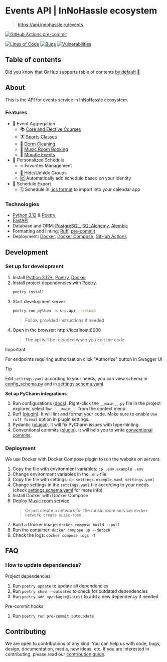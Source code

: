 # Events API | InNoHassle ecosystem

> https://api.innohassle.ru/events

[![GitHub Actions pre-commit](https://img.shields.io/github/actions/workflow/status/one-zero-eight/InNoHassle-Events/pre-commit.yaml?label=pre-commit)](https://github.com/one-zero-eight/InNoHassle-Events/actions)

[![Lines of Code](https://sonarcloud.io/api/project_badges/measure?project=one-zero-eight_InNoHassle-Events&metric=ncloc)](https://sonarcloud.io/summary/new_code?id=one-zero-eight_InNoHassle-Events)
[![Bugs](https://sonarcloud.io/api/project_badges/measure?project=one-zero-eight_InNoHassle-Events&metric=bugs)](https://sonarcloud.io/summary/new_code?id=one-zero-eight_InNoHassle-Events)
[![Vulnerabilities](https://sonarcloud.io/api/project_badges/measure?project=one-zero-eight_InNoHassle-Events&metric=vulnerabilities)](https://sonarcloud.io/summary/new_code?id=one-zero-eight_InNoHassle-Events)

## Table of contents

Did you know that GitHub supports table of
contents [by default](https://github.blog/changelog/2021-04-13-table-of-contents-support-in-markdown-files/) 🤔

## About

This is the API for events service in InNoHassle ecosystem.

### Features

- 📅 Event Aggregation
    - 📚 [Core and Elective Courses](https://eduwiki.innopolis.university/index.php/All:Schedule)
    - 🏋️ [Sports Classes](https://sport.innopolis.university)
    - 🧹 [Dorm Cleaning](https://hotel.innopolis.university/studentaccommodation/)
    - 🎵 [Music Room Booking](https://innohassle.ru/music-room)
    - 📖 [Moodle Events](https://moodle.innopolis.university/)
- 🌟 Personalized Schedule
    - ⭐ Favorites Management
    - 👀 Hide/Unhide Groups
    - 🆔 Automatically add schedule based on your identity
- 🔄 Schedule Export
    - 🗓️ Schedule in [.ics format](https://icalendar.org/) to import into your calendar app

### Technologies

- [Python 3.12](https://www.python.org/downloads/) & [Poetry](https://python-poetry.org/docs/)
- [FastAPI](https://fastapi.tiangolo.com/)
- Database and ORM: [PostgreSQL](https://www.postgresql.org/), [SQLAlchemy](https://www.sqlalchemy.org/),
  [Alembic](https://alembic.sqlalchemy.org/en/latest/)
- Formatting and linting: [Ruff](https://docs.astral.sh/ruff/), [pre-commit](https://pre-commit.com/)
- Deployment: [Docker](https://www.docker.com/), [Docker Compose](https://docs.docker.com/compose/),
  [GitHub Actions](https://github.com/features/actions)

## Development

### Set up for development

1. Install [Python 3.12+](https://www.python.org/downloads/), [Poetry](https://python-poetry.org/docs/),
   [Docker](https://docs.docker.com/engine/install/)
2. Install project dependencies with [Poetry](https://python-poetry.org/docs/cli/#options-2).
   ```bash
   poetry install
   ```
3. Start development server:
   ```bash
   poetry run python -m src.api --reload
   ```
   > Follow provided instructions if needed
4. Open in the browser: http://localhost:8000
   > The api will be reloaded when you edit the code

> [!IMPORTANT]
> For endpoints requiring authorization click "Authorize" button in Swagger UI

> [!TIP]
> Edit `settings.yaml` according to your needs, you can view schema in
> [config_schema.py](src/config_schema.py) and in [settings.schema.yaml](settings.schema.yaml)

**Set up PyCharm integrations**

1. Run configurations ([docs](https://www.jetbrains.com/help/pycharm/run-debug-configuration.html#createExplicitly)).
   Right-click the `__main__.py` file in the project explorer, select `Run '__main__'` from the context menu.
2. Ruff ([plugin](https://plugins.jetbrains.com/plugin/20574-ruff)).
   It will lint and format your code. Make sure to enable `Use ruff format` option in plugin settings.
3. Pydantic ([plugin](https://plugins.jetbrains.com/plugin/12861-pydantic)). It will fix PyCharm issues with
   type-hinting.
4. Conventional commits ([plugin](https://plugins.jetbrains.com/plugin/13389-conventional-commit)). It will help you
   to write [conventional commits](https://www.conventionalcommits.org/en/v1.0.0/).

### Deployment

We use Docker with Docker Compose plugin to run the website on servers.

1. Copy the file with environment variables: `cp .env.example .env`
2. Change environment variables in the `.env` file
3. Copy the file with settings: `cp settings.example.yaml settings.yaml`
4. Change settings in the `settings.yaml` file according to your needs
   (check [settings.schema.yaml](settings.schema.yaml) for more info)
5. Install Docker with Docker Compose
6. Deploy [Music room service](https://github.com/one-zero-eight/InNoHassle-MusicRoom)
   > Or just create a network for the music room service: `docker network create music-room`
7. Build a Docker image: `docker compose build --pull`
8. Run the container: `docker compose up --detach`
9. Check the logs: `docker compose logs -f`

## FAQ

### How to update dependencies?

Project dependencies

1. Run `poetry update` to update all dependencies
2. Run `poetry show --outdated` to check for outdated dependencies
3. Run `poetry add <package>@latest` to add a new dependency if needed

Pre-commit hooks

1. Run `poetry run pre-commit autoupdate`

## Contributing

We are open to contributions of any kind.
You can help us with code, bugs, design, documentation, media, new ideas, etc.
If you are interested in contributing, please read
our [contribution guide](https://github.com/one-zero-eight/.github/blob/main/CONTRIBUTING.md).
